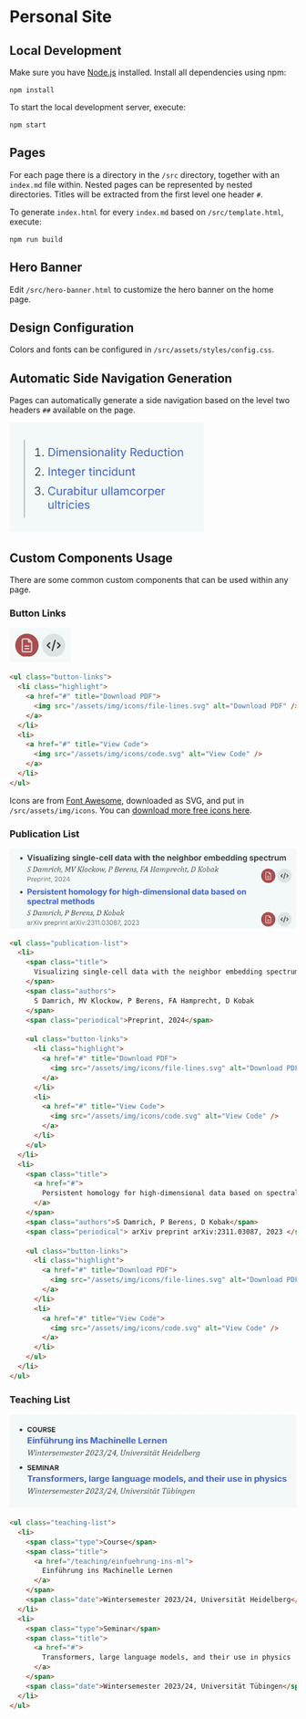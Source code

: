 # Personal Site

## Local Development

Make sure you have [Node.js](https://nodejs.org/) installed. Install all
dependencies using npm:

```
npm install
```

To start the local development server, execute:

```
npm start
```

## Pages

For each page there is a directory in the `/src` directory, together with an
`index.md` file within. Nested pages can be represented by nested directories.
Titles will be extracted from the first level one header `#`.

To generate `index.html` for every `index.md` based on `/src/template.html`,
execute:

```
npm run build
```

## Hero Banner

Edit `/src/hero-banner.html` to customize the hero banner on the home page.

## Design Configuration

Colors and fonts can be configured in `/src/assets/styles/config.css`.

## Automatic Side Navigation Generation

Pages can automatically generate a side navigation based on the level two
headers `##` available on the page.

![Side Navigation](./doc/side-navigation.png)

## Custom Components Usage

There are some common custom components that can be used within any page.

### Button Links

![Button Links](./doc/button-links.png)

```html
<ul class="button-links">
  <li class="highlight">
    <a href="#" title="Download PDF">
      <img src="/assets/img/icons/file-lines.svg" alt="Download PDF" />
    </a>
  </li>
  <li>
    <a href="#" title="View Code">
      <img src="/assets/img/icons/code.svg" alt="View Code" />
    </a>
  </li>
</ul>
```

Icons are from [Font Awesome](https://fontawesome.com), downloaded as SVG, and
put in `/src/assets/img/icons`. You can
[download more free icons here](https://fontawesome.com/search?o=r&m=free).

### Publication List

![Publication List](./doc/publication-list.png)

```html
<ul class="publication-list">
  <li>
    <span class="title">
      Visualizing single-cell data with the neighbor embedding spectrum
    </span>
    <span class="authors">
      S Damrich, MV Klockow, P Berens, FA Hamprecht, D Kobak
    </span>
    <span class="periodical">Preprint, 2024</span>

    <ul class="button-links">
      <li class="highlight">
        <a href="#" title="Download PDF">
          <img src="/assets/img/icons/file-lines.svg" alt="Download PDF" />
        </a>
      </li>
      <li>
        <a href="#" title="View Code">
          <img src="/assets/img/icons/code.svg" alt="View Code" />
        </a>
      </li>
    </ul>
  </li>
  <li>
    <span class="title">
      <a href="#">
        Persistent homology for high-dimensional data based on spectral methods
      </a>
    </span>
    <span class="authors">S Damrich, P Berens, D Kobak</span>
    <span class="periodical"> arXiv preprint arXiv:2311.03087, 2023 </span>

    <ul class="button-links">
      <li class="highlight">
        <a href="#" title="Download PDF">
          <img src="/assets/img/icons/file-lines.svg" alt="Download PDF" />
        </a>
      </li>
      <li>
        <a href="#" title="View Code">
          <img src="/assets/img/icons/code.svg" alt="View Code" />
        </a>
      </li>
    </ul>
  </li>
</ul>
```

### Teaching List

![Teaching List](./doc/teaching-list.png)

```html
<ul class="teaching-list">
  <li>
    <span class="type">Course</span>
    <span class="title">
      <a href="/teaching/einfuehrung-ins-ml">
        Einführung ins Machinelle Lernen
      </a>
    </span>
    <span class="date">Wintersemester 2023/24, Universität Heidelberg</span>
  </li>
  <li>
    <span class="type">Seminar</span>
    <span class="title">
      <a href="#">
        Transformers, large language models, and their use in physics
      </a>
    </span>
    <span class="date">Wintersemester 2023/24, Universität Tübingen</span>
  </li>
</ul>
```
